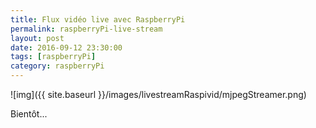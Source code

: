 ```yaml
---
title: Flux vidéo live avec RaspberryPi
permalink: raspberryPi-live-stream
layout: post
date: 2016-09-12 23:30:00
tags: [raspberryPi]
category: raspberryPi
---
```

![img]({{ site.baseurl }}/images/livestreamRaspivid/mjpegStreamer.png)

Bientôt...





